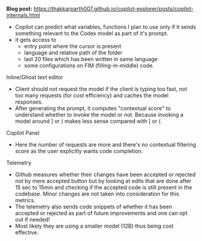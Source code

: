 <b>Blog post:</b> https://thakkarparth007.github.io/copilot-explorer/posts/copilot-internals.html

- Copilot can predict what variables, functions I plan to use only if it sends something relevant to the Codex model as part of it's prompt.
- It gets access to 
  * entry point where the cursor is present
  * language and relative path of the folder
  * last 20 files which has been written in same language
  * some configurations on FIM (filling-in-middle) code.

Inline/Ghost text editor
- Client should not request the model if the client is typing too fast, not too many requests (for cost efficiency) and caches the model responses. 
- After generating the prompt, it computes "contextual score" to understand whether to invoke the model or not. Because invoking a model around ] or ) makes less sense compared with [ or (

Copilot Panel
- Here the number of requests are more and there's no contextual filtering score as the user explicitly wants code completion.

Telemetry
- Github measures whether their changes have been accepted or rejected not by mere accepted button but by looking at edits that are done after 15 sec to 15min and checking if the accepted code is still present in the codebase. Minor changes are not taken into consideration for this metrics. 
- The telemetry also sends code snippets of whether it has been accepted or rejected as part of future improvements and one can opt out if needed!
- Most likely they are using a smaller model (12B) thus being cost effective.
